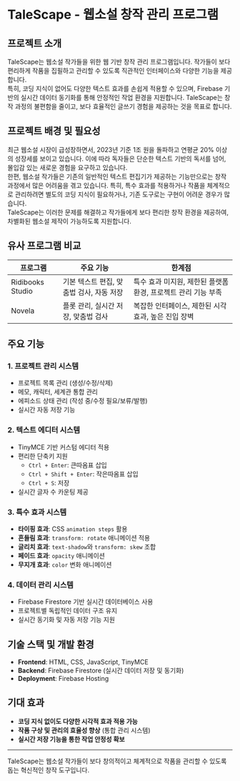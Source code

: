 # TaleScape - 웹소설 창작 관리 프로그램

## 프로젝트 소개

TaleScape는 웹소설 작가들을 위한 웹 기반 창작 관리 프로그램입니다. 작가들이 보다 편리하게 작품을 집필하고 관리할 수 있도록 직관적인 인터페이스와 다양한 기능을 제공합니다.  
특히, 코딩 지식이 없어도 다양한 텍스트 효과를 손쉽게 적용할 수 있으며, Firebase 기반의 실시간 데이터 동기화를 통해 안정적인 작업 환경을 지원합니다. TaleScape는 창작 과정의 불편함을 줄이고, 보다 효율적인 글쓰기 경험을 제공하는 것을 목표로 합니다.

## 프로젝트 배경 및 필요성
최근 웹소설 시장이 급성장하면서, 2023년 기준 1조 원을 돌파하고 연평균 20% 이상의 성장세를 보이고 있습니다. 이에 따라 독자들은 단순한 텍스트 기반의 독서를 넘어, 몰입감 있는 새로운 경험을 요구하고 있습니다.  
한편, 웹소설 작가들은 기존의 일반적인 텍스트 편집기가 제공하는 기능만으로는 창작 과정에서 많은 어려움을 겪고 있습니다. 특히, 특수 효과를 적용하거나 작품을 체계적으로 관리하려면 별도의 코딩 지식이 필요하거나, 기존 도구로는 구현이 어려운 경우가 많습니다.  
TaleScape는 이러한 문제를 해결하고 작가들에게 보다 편리한 창작 환경을 제공하여, 차별화된 웹소설 제작이 가능하도록 지원합니다.

## 유사 프로그램 비교
| 프로그램 | 주요 기능 | 한계점 |
|----------|-------------|-------------|
| Ridibooks Studio | 기본 텍스트 편집, 맞춤법 검사, 자동 저장 | 특수 효과 미지원, 제한된 플랫폼 환경, 프로젝트 관리 기능 부족 |
| Novela | 플롯 관리, 실시간 저장, 맞춤법 검사 | 복잡한 인터페이스, 제한된 시각 효과, 높은 진입 장벽 |

## 주요 기능
### 1. 프로젝트 관리 시스템
- 프로젝트 목록 관리 (생성/수정/삭제)
- 메모, 캐릭터, 세계관 통합 관리
- 에피소드 상태 관리 (작성 중/수정 필요/보류/발행)
- 실시간 자동 저장 기능

### 2. 텍스트 에디터 시스템
- TinyMCE 기반 커스텀 에디터 적용
- 편리한 단축키 지원  
  - `Ctrl + Enter`: 큰따옴표 삽입  
  - `Ctrl + Shift + Enter`: 작은따옴표 삽입  
  - `Ctrl + S`: 저장  
- 실시간 글자 수 카운팅 제공

### 3. 특수 효과 시스템
- **타이핑 효과**: CSS `animation steps` 활용  
- **흔들림 효과**: `transform: rotate` 애니메이션 적용  
- **글리치 효과**: `text-shadow`와 `transform: skew` 조합  
- **페이드 효과**: `opacity` 애니메이션  
- **무지개 효과**: `color` 변화 애니메이션  

### 4. 데이터 관리 시스템
- Firebase Firestore 기반 실시간 데이터베이스 사용  
- 프로젝트별 독립적인 데이터 구조 유지  
- 실시간 동기화 및 자동 저장 기능 지원  

## 기술 스택 및 개발 환경
- **Frontend**: HTML, CSS, JavaScript, TinyMCE  
- **Backend**: Firebase Firestore (실시간 데이터 저장 및 동기화)  
- **Deployment**: Firebase Hosting  

## 기대 효과
- **코딩 지식 없이도 다양한 시각적 효과 적용 가능**  
- **작품 구상 및 관리의 효율성 향상** (통합 관리 시스템)  
- **실시간 저장 기능을 통한 작업 안정성 확보**  

---
TaleScape는 웹소설 작가들이 보다 창의적이고 체계적으로 작품을 관리할 수 있도록 돕는 혁신적인 창작 도구입니다.
